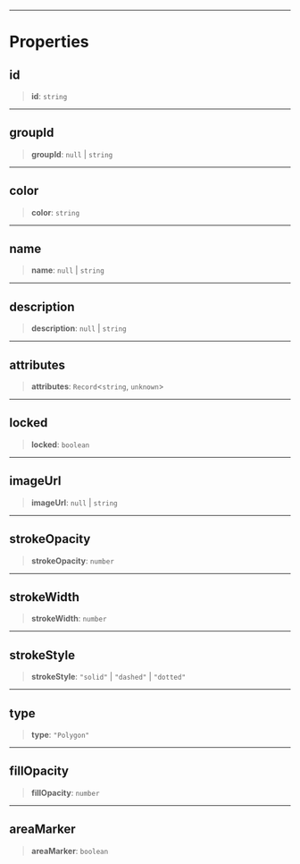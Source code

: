 ***

# Properties

## id

> **id**: `string`

***

## groupId

> **groupId**: `null` | `string`

***

## color

> **color**: `string`

***

## name

> **name**: `null` | `string`

***

## description

> **description**: `null` | `string`

***

## attributes

> **attributes**: `Record`\<`string`, `unknown`>

***

## locked

> **locked**: `boolean`

***

## imageUrl

> **imageUrl**: `null` | `string`

***

## strokeOpacity

> **strokeOpacity**: `number`

***

## strokeWidth

> **strokeWidth**: `number`

***

## strokeStyle

> **strokeStyle**: `"solid"` | `"dashed"` | `"dotted"`

***

## type

> **type**: `"Polygon"`

***

## fillOpacity

> **fillOpacity**: `number`

***

## areaMarker

> **areaMarker**: `boolean`

